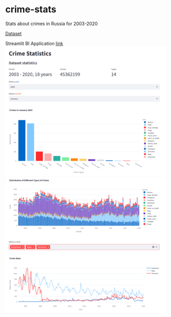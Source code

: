 # crime-stats
Stats about crimes in Russia for 2003-2020

[Dataset](https://www.kaggle.com/datasets/tsarkov90/crime-in-russia-20032020)

Streamlit BI Application [link](https://crime-stats.streamlit.app/)
![alt text](screenshots/Streamlit0.png)
![alt text](screenshots/Streamlit1.png)
